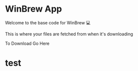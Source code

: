 # WinBrew App

Welcome to the base code for WinBrew 💻

This is where your files are fetched from  when it's downloading

To Download Go Here 

<h1> test </h1>
